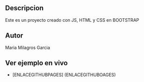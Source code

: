 ## Descripcion 
Este es un proyecto creado con JS, HTML y CSS en BOOTSTRAP

## Autor

Maria Milagros Garcia

## Ver ejemplo en vivo
- [ENLACEGITHUBPAGES] (ENLACEGITHUBOAGES)

     

